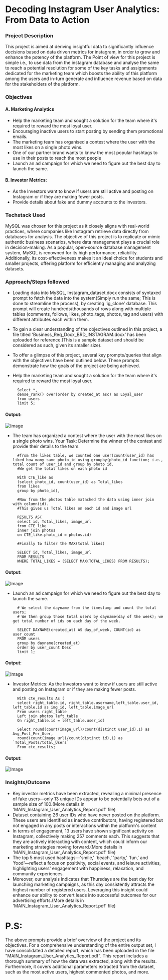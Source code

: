 # Decoding Instagram User Analytics: From Data to Action

### Project Description

This project is aimed at deriving insightful data to significantly influence decisions based on data driven metrics for instagram, in order to grow and enhance the potency of the platform. The Point of view for this project is simple i.e., to use data from the instagram database and analyse the same to reach a potential resolution for some of the key tasks and assignments dedicated for the marketing team which boosts the ability of this platform among the users and in-turn generate and influence revenue based on data for the stakeholders of the platform.

###  Objectives
#### A. Marketing Analytics
- Help the marketing team and sought a solution for the team where it's required to reward the most loyal user.
- Encouraging inactive users to start posting by sending them promotional emails.
- The marketing team has organised a contest where the user with the most likes on a single photo wins.
- One of our partner brand wants to know the most popular hashtags to use in their posts to reach the most people
- Launch an ad campaign for which we need to figure out the best day to launch the same.
#### B. Investor Metrics:
- As the Investors want to know if users are still active and posting on Instagram or if they are making fewer posts.
- Provide details about fake and dummy accounts to the investors.

### Techstack Used
MySQL was chosen for this project as it closely aligns with real-world practices, where companies like Instagram retrieve data directly from databases for analysis. The objective of this project is to replicate or mimic authentic business scenarios, where data management plays a crucial role in decision-making. As a popular, open-source database management system, MySQL is renowned for its high performance, reliability. Additionally, its cost-effectiveness makes it an ideal choice for students and smaller projects, offering platform for efficiently managing and analyzing datasets.


### Approach/Steps followed 

- Loading data into MySQL, Instagram_dataset.docx consists of syntaxed prompt to fetch the data into the system(Simply run the same; This is done to streamline the process), by creating 'ig_clone' database. This prompt will create hundreds/thousands of rows along with multiple tables (comments, follows, likes, photo_tags, photos, tag and users) with different attributes each within them.

- To gain a clear understanding of the objectives outlined in this project, a file titled 'Business_Req_Docx_BRD_INSTAGRAM.docx' has been uploaded for reference.(This is a sample dataset and should be considered as such, given its smaller size).

- To offer a glimpse of this project, several key prompts/queries that align with the objectives have been outlined below. These prompts demonstrate how the goals of the project are being achieved.

- Help the marketing team and sought a solution for the team where it's required to reward the most loyal user.

        Select *, 
        dense_rank() over(order by created_at asc) as Loyal_user
        from users
        limit 5;

#### Output: 
![Image](https://github.com/user-attachments/assets/4997b82b-86b2-4661-8a1b-90d6e51bf136)


- The team has organized a contest where the user with the most likes on a single photo wins.
Your Task: Determine the winner of the contest and provide their details to the team.

        #from the likes table, we counted one user(count(user_id) has liked how many same photo_id using groupby(photo_id function; i.e., total count of user_id and group by photo id.
        #We get the total likes on each photo id

        With CTE_like as 
        (select photo_id, count(user_id) as Total_likes
        from likes
        group by photo_id),

        #Now from the photos table matached the data using inner join with column(id).
        #This gives us Total likes on each id and image url

        RESULTS AS(
        select id, Total_likes, image_url
        from CTE_like
        inner join photos
        on CTE_like.photo_id = photos.id)

        #Finally to filter the MAX(total likes) 

        SELECT id, Total_likes, image_url
        FROM RESULTS
        WHERE TOTAL_LIKES = (SELECT MAX(TOTAL_LIKES) FROM RESULTS);

#### Output: 
![Image](https://github.com/user-attachments/assets/f59e13cf-9dba-41a2-93fc-582440ece173)

- Launch an ad campaign for which we need to figure out the best day to launch the same.

        # We select the dayname from the timestamp and count the total users; 
        # We then group those total users by dayname(day of the week); we get total number of ids on each day of the week.

        SELECT DAYNAME(created_at) AS day_of_week, COUNT(id) as user_count 
        FROM users
        group by dayname(created_at) 
        order by user_count Desc 
        limit 1;

#### Output: 
![Image](https://github.com/user-attachments/assets/ca50cc57-3a0b-41d0-ab20-04e92c2fd77e)

- Investor Metrics: As the Investors want to know if users are still active and posting on Instagram or if they are making fewer posts.

        With cte_results As (
        select right_table.id, right_table.username,left_table.user_id, left_table.id as img_id, left_table.image_url
        From users right_table
        Left join photos left_table
        On right_table.id = left_table.user_id)

        Select round(count(image_url)/count(distinct user_id),1) as Avg_Post_Per_User, 
        round(count(image_url)/count(distinct id),1) as `Total_Posts/total_Users` 
        From cte_results;

#### Output:        
![Image](https://github.com/user-attachments/assets/fb8677c8-5f12-4d42-a31a-965fbba8075a)

  ### Insights/Outcome
- Key investor metrics have been extracted, revealing a minimal presence of fake users—only 13 unique IDs appear to be potentially bots out of a sample size of 100.(More details in 'MAIN_Instagram_User_Analytics_Report.pdf' file)
- Dataset containing 26 user IDs who have never posted on the platform. These users are identified as inactive contributors, having registered but not engaged in any posts or interactions within the platform's content
- In terms of engagement, 13 users have shown significant activity on Instagram, collectively making 257 comments each. This suggests that they are actively interacting with content, which could inform our marketing strategies moving forward.(More details in 'MAIN_Instagram_User_Analytics_Report.pdf' file)
- The top 5 most used hashtags—'smile,' 'beach,' 'party,' 'fun,' and 'food'—reflect a focus on positivity, social events, and leisure activities, highlighting users' engagement with happiness, relaxation, and community experiences.
- Moreover, our analysis indicates that Thursdays are the best day for launching marketing campaigns, as this day consistently attracts the highest number of registered users. Leveraging this insight could enhance our ability to convert leads into successful outcomes for our advertising efforts.(More details in 'MAIN_Instagram_User_Analytics_Report.pdf' file)

# P.S:
The above prompts provide a brief overview of the project and its objectives. For a comprehensive understanding of the entire output set, I have consolidated a detailed report, which has been uploaded in the file "MAIN_Instagram_User_Analytics_Report.pdf". This report includes a thorough summary of how the data was extracted, along with the results. Furthermore, it covers additional parameters extracted from the dataset, such as the most active users, highest commented photos, and more.
